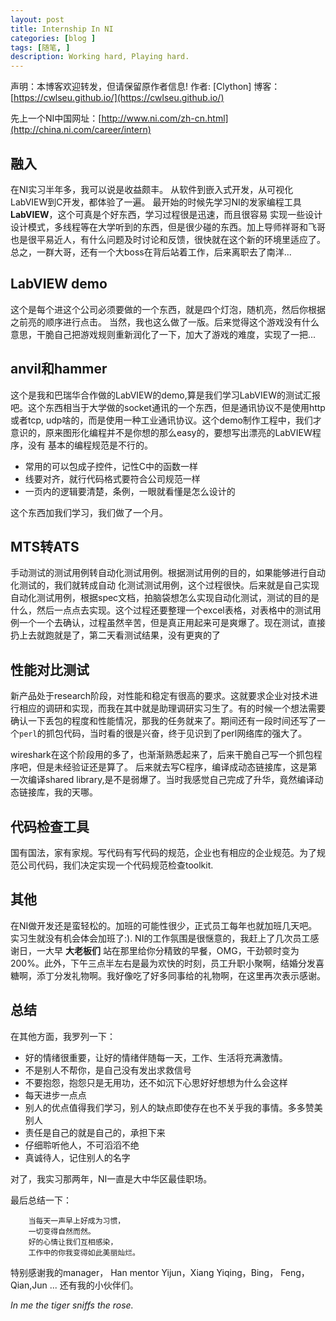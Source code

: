```yaml
---
layout: post
title: Internship In NI
categories: [blog ]
tags: [随笔, ]
description: Working hard, Playing hard.
---
```


声明：本博客欢迎转发，但请保留原作者信息! 
作者: [Clython]
博客： [https://cwlseu.github.io/](https://cwlseu.github.io/)

先上一个NI中国网址：[http://www.ni.com/zh-cn.html](http://china.ni.com/career/intern)


## 融入
在NI实习半年多，我可以说是收益颇丰。
从软件到嵌入式开发，从可视化LabVIEW到C开发，都体验了一遍。
最开始的时候先学习NI的发家编程工具**LabVIEW**，这个可真是个好东西，学习过程很是迅速，而且很容易
实现一些设计设计模式，多线程等在大学听到的东西，但是很少碰的东西。加上导师祥哥和飞哥也是很平易近人，有什么问题及时讨论和反馈，很快就在这个新的环境里适应了。
总之，一群大哥，还有一个大boss在背后站着工作，后来离职去了南洋...

## LabVIEW demo
这个是每个进这个公司必须要做的一个东西，就是四个灯泡，随机亮，然后你根据之前亮的顺序进行点击。
当然，我也这么做了一版。后来觉得这个游戏没有什么意思，干脆自己把游戏规则重新润化了一下，加大了游戏的难度，实现了一把...

## anvil和hammer
这个是我和巴瑞华合作做的LabVIEW的demo,算是我们学习LabVIEW的测试汇报吧。这个东西相当于大学做的socket通讯的一个东西，但是通讯协议不是使用http或者tcp, udp啥的，而是使用一种工业通讯协议。这个demo制作工程中，我们才意识的，原来图形化编程并不是你想的那么easy的，要想写出漂亮的LabVIEW程序，没有
基本的编程规范是不行的。

* 常用的可以包成子控件，记性C中的函数一样
* 线要对齐，就行代码格式要符合公司规范一样
* 一页内的逻辑要清楚，条例，一眼就看懂是怎么设计的

这个东西加我们学习，我们做了一个月。

## MTS转ATS
手动测试的测试用例转自动化测试用例。根据测试用例的目的，如果能够进行自动化测试的，我们就转成自动
化测试测试用例，这个过程很快。后来就是自己实现自动化测试用例，根据spec文档，拍脑袋想怎么实现自动化测试，测试的目的是什么，然后一点点去实现。这个过程还要整理一个excel表格，对表格中的测试用例一个一个去确认，过程虽然辛苦，但是真正用起来可是爽爆了。现在测试，直接扔上去就跑就是了，第二天看测试结果，没有更爽的了

## 性能对比测试
新产品处于research阶段，对性能和稳定有很高的要求。这就要求企业对技术进行相应的调研和实现，而我在其中就是助理调研实习生了。有的时候一个想法需要确认一下丢包的程度和性能情况，那我的任务就来了。期间还有一段时间还写了一个`perl`的抓包代码，当时看的很是兴奋，终于见识到了perl网络库的强大了。

wireshark在这个阶段用的多了，也渐渐熟悉起来了，后来干脆自己写一个抓包程序吧，但是未经验证还是算了。
后来就去写C程序，编译成动态链接库，这是第一次编译shared library,是不是弱爆了。当时我感觉自己完成了升华，竟然编译动态链接库，我的天哪。

## 代码检查工具
国有国法，家有家规。写代码有写代码的规范，企业也有相应的企业规范。为了规范公司代码，我们决定实现一个代码规范检查toolkit.


## 其他
在NI做开发还是蛮轻松的。加班的可能性很少，正式员工每年也就加班几天吧。实习生就没有机会体会加班了:). NI的工作氛围是很惬意的，我赶上了几次员工感谢日，一大早 **大老板们** 站在那里给你分精致的早餐，OMG，干劲顿时变为200%。此外，下午三点半左右是最为欢快的时刻，员工升职小聚啊，结婚分发喜糖啊，添丁分发礼物啊。我好像吃了好多同事给的礼物啊，在这里再次表示感谢。

## 总结
在其他方面，我罗列一下：
* 好的情绪很重要，让好的情绪伴随每一天，工作、生活将充满激情。
* 不是别人不帮你，是自己没有发出求救信号
* 不要抱怨，抱怨只是无用功，还不如沉下心思好好想想为什么会这样
* 每天进步一点点
* 别人的优点值得我们学习，别人的缺点即使存在也不关乎我的事情。多多赞美别人
* 责任是自己的就是自己的，承担下来
* 仔细聆听他人，不可滔滔不绝
* 真诚待人，记住别人的名字

对了，我实习那两年，NI一直是大中华区最佳职场。

最后总结一下：


        当每天一声早上好成为习惯，  
        一切变得自然而然。  
        好的心情让我们互相感染，    
        工作中的你我变得如此美丽灿烂。   


特别感谢我的manager， Han
mentor Yijun，Xiang
Yiqing，Bing， Feng， Qian,Jun ...
还有我的小伙伴们。

*In me the tiger sniffs the rose.*

